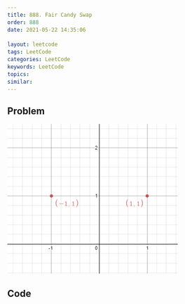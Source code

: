 ```yaml
---
title: 888. Fair Candy Swap
order: 888
date: 2021-05-22 14:35:06

layout: leetcode
tags: LeetCode
categories: LeetCode
keywords: LeetCode
topics:
similar:
---
```


## Problem

![image tooltip here](./assets/356-1.png)

## Code

```java

```
